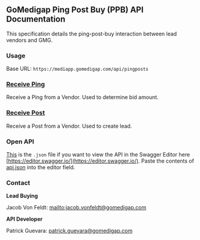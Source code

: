 ## GoMedigap Ping Post Buy (PPB) API Documentation

This specification details the ping-post-buy interaction between lead vendors and GMG.

### Usage
Base URL: `https://mediapp.gomedigap.com/api/pingposts`

### [Receive Ping](receive-ping.md)
Receive a Ping from a Vendor. Used to determine bid amount.

### [Receive Post](receive-post.md)
Receive a Post from a Vendor.  Used to create lead.

### Open API
[This](api.json) is the `.json` file if you want to view the API in the Swagger Editor here [https://editor.swagger.io/](https://editor.swagger.io/). Paste the contents of [api.json](api.json) into the editor field.
 

### Contact
**Lead Buying** 

Jacob Von Feldt: <mailto:jacob.vonfeldt@gomedigap.com>

**API Developer**
 
Patrick Guevara: <patrick.guevara@gomedigap.com>